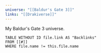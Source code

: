 ```yaml
---
universe: "[[Baldur's Gate 3]]"
links: "[[Drakiverse]]"
---
```


My Baldur's Gate 3 universe.

```dataview
TABLE WITHOUT ID file.link AS "Backlinks"
FROM [[#]]
WHERE file.name != this.file.name
```
